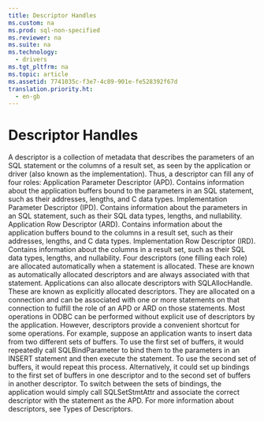 ```yaml
---
title: Descriptor Handles
ms.custom: na
ms.prod: sql-non-specified
ms.reviewer: na
ms.suite: na
ms.technology: 
  - drivers
ms.tgt_pltfrm: na
ms.topic: article
ms.assetid: 7741035c-f3e7-4c89-901e-fe528392f67d
translation.priority.ht: 
  - en-gb
---
```

# Descriptor Handles
<?xml version="1.0" encoding="utf-8"?>
<developerConceptualDocument xmlns="http://ddue.schemas.microsoft.com/authoring/2003/5" xmlns:xlink="http://www.w3.org/1999/xlink" xmlns:xsi="http://www.w3.org/2001/XMLSchema-instance" xsi:schemaLocation="http://ddue.schemas.microsoft.com/authoring/2003/5 http://dduestorage.blob.core.windows.net/ddueschema/developer.xsd">
  <introduction>
    <para>A <legacyItalic>descriptor</legacyItalic> is a collection of metadata that describes the parameters of an SQL statement or the columns of a result set, as seen by the application or driver (also known as the <legacyItalic>implementation</legacyItalic>). Thus, a descriptor can fill any of four roles:  </para>
    <list class="bullet">
      <listItem>
        <para>             <legacyBold>Application Parameter Descriptor (APD).</legacyBold> Contains information about the application buffers bound to the parameters in an SQL statement, such as their addresses, lengths, and C data types.</para>
      </listItem>
      <listItem>
        <para>             <legacyBold>Implementation Parameter Descriptor (IPD).</legacyBold> Contains information about the parameters in an SQL statement, such as their SQL data types, lengths, and nullability.</para>
      </listItem>
      <listItem>
        <para>             <legacyBold>Application Row Descriptor (ARD).</legacyBold> Contains information about the application buffers bound to the columns in a result set, such as their addresses, lengths, and C data types.</para>
      </listItem>
      <listItem>
        <para>             <legacyBold>Implementation Row Descriptor (IRD).</legacyBold> Contains information about the columns in a result set, such as their SQL data types, lengths, and nullability.</para>
      </listItem>
    </list>
    <para>Four descriptors (one filling each role) are allocated automatically when a statement is allocated. These are known as <legacyItalic>automatically allocated descriptors</legacyItalic> and are always associated with that statement. Applications can also allocate descriptors with <legacyBold>SQLAllocHandle</legacyBold>. These are known as <legacyItalic>explicitly allocated descriptors</legacyItalic>. They are allocated on a connection and can be associated with one or more statements on that connection to fulfill the role of an APD or ARD on those statements.</para>
    <para>Most operations in ODBC can be performed without explicit use of descriptors by the application. However, descriptors provide a convenient shortcut for some operations. For example, suppose an application wants to insert data from two different sets of buffers. To use the first set of buffers, it would repeatedly call <legacyBold>SQLBindParameter</legacyBold> to bind them to the parameters in an <legacyBold>INSERT</legacyBold> statement and then execute the statement. To use the second set of buffers, it would repeat this process. Alternatively, it could set up bindings to the first set of buffers in one descriptor and to the second set of buffers in another descriptor. To switch between the sets of bindings, the application would simply call <legacyBold>SQLSetStmtAttr</legacyBold> and associate the correct descriptor with the statement as the APD.</para>
    <para>For more information about descriptors, see <legacyLink xlink:href="ec20e446-e540-41ad-8559-d9c0a5b8358f">Types of Descriptors</legacyLink>.</para>
  </introduction>
  <relatedTopics />
</developerConceptualDocument>